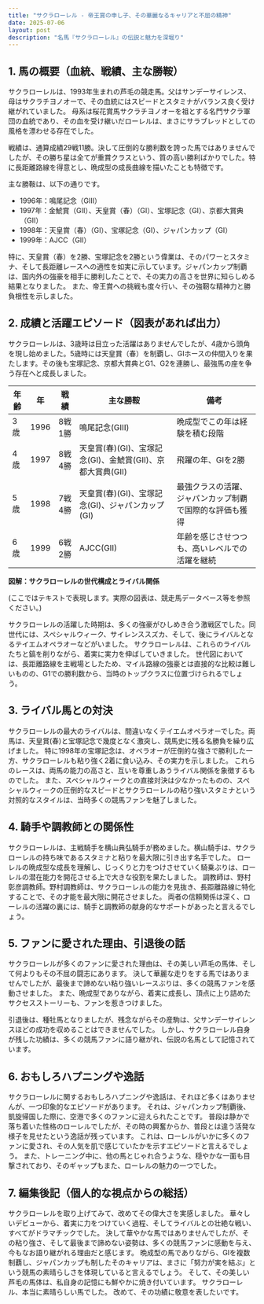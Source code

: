 ```yaml
---
title: "サクラローレル - 帝王賞の申し子、その華麗なるキャリアと不屈の精神"
date: 2025-07-06
layout: post
description: "名馬『サクラローレル』の伝説と魅力を深堀り"
---
```


## 1. 馬の概要（血統、戦績、主な勝鞍）

サクラローレルは、1993年生まれの芦毛の競走馬。父はサンデーサイレンス、母はサクラチヨノオーで、その血統にはスピードとスタミナがバランス良く受け継がれていました。  母系は桜花賞馬サクラチヨノオーを祖とする名門サクラ軍団の血統であり、その血を受け継いだローレルは、まさにサラブレッドとしての風格を漂わせる存在でした。

戦績は、通算成績29戦11勝。決して圧倒的な勝利数を誇った馬ではありませんでしたが、その勝ち星は全てが重賞クラスという、質の高い勝利ばかりでした。特に長距離路線を得意とし、晩成型の成長曲線を描いたことも特徴です。

主な勝鞍は、以下の通りです。

* 1996年：鳴尾記念（GIII）
* 1997年：金鯱賞（GII）、天皇賞（春）（GI）、宝塚記念（GI）、京都大賞典（GII）
* 1998年：天皇賞（春）（GI）、宝塚記念（GI）、ジャパンカップ（GI）
* 1999年：AJCC（GII）

特に、天皇賞（春）を2勝、宝塚記念を2勝という偉業は、そのパワーとスタミナ、そして長距離レースへの適性を如実に示しています。ジャパンカップ制覇は、国内外の強豪を相手に勝利したことで、その実力の高さを世界に知らしめる結果となりました。  また、帝王賞への挑戦も度々行い、その強靭な精神力と勝負根性を示しました。


## 2. 成績と活躍エピソード（図表があれば出力）

サクラローレルは、3歳時は目立った活躍はありませんでしたが、4歳から頭角を現し始めました。5歳時には天皇賞（春）を制覇し、GIホースの仲間入りを果たします。その後も宝塚記念、京都大賞典とG1、G2を連勝し、最強馬の座を争う存在へと成長しました。

| 年齢 | 年 | 戦績 | 主な勝鞍 | 備考 |
|---|---|---|---|---|
| 3歳 | 1996 | 8戦1勝 | 鳴尾記念(GIII) | 晩成型でこの年は経験を積む段階 |
| 4歳 | 1997 | 8戦4勝 | 天皇賞(春)(GI)、宝塚記念(GI)、金鯱賞(GII)、京都大賞典(GII) | 飛躍の年、GIを2勝 |
| 5歳 | 1998 | 7戦4勝 | 天皇賞(春)(GI)、宝塚記念(GI)、ジャパンカップ(GI) | 最強クラスの活躍、ジャパンカップ制覇で国際的な評価も獲得 |
| 6歳 | 1999 | 6戦2勝 | AJCC(GII) |  年齢を感じさせつつも、高いレベルでの活躍を継続 |


**図解：サクラローレルの世代構成とライバル関係**

(ここではテキストで表現します。実際の図表は、競走馬データベース等を参照ください。)

サクラローレルの活躍した時期は、多くの強豪がひしめき合う激戦区でした。同世代には、スペシャルウィーク、サイレンススズカ、そして、後にライバルとなるテイエムオペラオーなどがいました。  サクラローレルは、これらのライバルたちと鎬を削りながら、着実に実力を伸ばしていきました。  世代図においては、長距離路線を主戦場としたため、マイル路線の強豪とは直接的な比較は難しいものの、G1での勝利数から、当時のトップクラスに位置づけられるでしょう。


## 3. ライバル馬との対決

サクラローレルの最大のライバルは、間違いなくテイエムオペラオーでした。両馬は、天皇賞(春)と宝塚記念で幾度となく激突し、競馬史に残る名勝負を繰り広げました。  特に1998年の宝塚記念は、オペラオーが圧倒的な強さで勝利した一方、サクラローレルも粘り強く2着に食い込み、その実力を示しました。  これらのレースは、両馬の能力の高さと、互いを尊重しあうライバル関係を象徴するものでした。  また、スペシャルウィークとの直接対決は少なかったものの、スペシャルウィークの圧倒的なスピードとサクラローレルの粘り強いスタミナという対照的なスタイルは、当時多くの競馬ファンを魅了しました。


## 4. 騎手や調教師との関係性

サクラローレルは、主戦騎手を横山典弘騎手が務めました。横山騎手は、サクラローレルの持ち味であるスタミナと粘りを最大限に引き出す名手でした。  ローレルの晩成型な成長を理解し、じっくりと力をつけさせていく騎乗ぶりは、ローレルの潜在能力を開花させる上で大きな役割を果たしました。  調教師は、野村彰彦調教師。野村調教師は、サクラローレルの能力を見抜き、長距離路線に特化することで、その才能を最大限に開花させました。  両者の信頼関係は深く、ローレルの活躍の裏には、騎手と調教師の献身的なサポートがあったと言えるでしょう。


## 5. ファンに愛された理由、引退後の話

サクラローレルが多くのファンに愛された理由は、その美しい芦毛の馬体、そして何よりもその不屈の闘志にあります。  決して華麗な走りをする馬ではありませんでしたが、最後まで諦めない粘り強いレースぶりは、多くの競馬ファンを感動させました。  また、晩成型でありながら、着実に成長し、頂点に上り詰めたサクセスストーリーも、ファンを惹きつけました。

引退後は、種牡馬となりましたが、残念ながらその産駒は、父サンデーサイレンスほどの成功を収めることはできませんでした。  しかし、サクラローレル自身が残した功績は、多くの競馬ファンに語り継がれ、伝説の名馬として記憶されています。


## 6. おもしろハプニングや逸話

サクラローレルに関するおもしろハプニングや逸話は、それほど多くはありませんが、一つ印象的なエピソードがあります。  それは、ジャパンカップ制覇後、凱旋帰国した際に、空港で多くのファンに迎えられたことです。  普段は静かで落ち着いた性格のローレルでしたが、その時の興奮からか、普段とは違う活発な様子を見せたという逸話が残っています。  これは、ローレルがいかに多くのファンに愛され、その人気を肌で感じていたかを示すエピソードと言えるでしょう。  また、トレーニング中に、他の馬とじゃれ合うような、穏やかな一面も目撃されており、そのギャップもまた、ローレルの魅力の一つでした。


## 7. 編集後記（個人的な視点からの総括）

サクラローレルを取り上げてみて、改めてその偉大さを実感しました。  華々しいデビューから、着実に力をつけていく過程、そしてライバルとの壮絶な戦い、すべてがドラマチックでした。  決して華やかな馬ではありませんでしたが、その粘り強さ、そして最後まで諦めない姿勢は、多くの競馬ファンに感動を与え、今もなお語り継がれる理由だと感じます。  晩成型の馬でありながら、GIを複数制覇し、ジャパンカップも制したそのキャリアは、まさに「努力が実を結ぶ」という競馬の素晴らしさを体現していると言えるでしょう。  そして、その美しい芦毛の馬体は、私自身の記憶にも鮮やかに焼き付いています。  サクラローレル、本当に素晴らしい馬でした。  改めて、その功績に敬意を表したいです。
